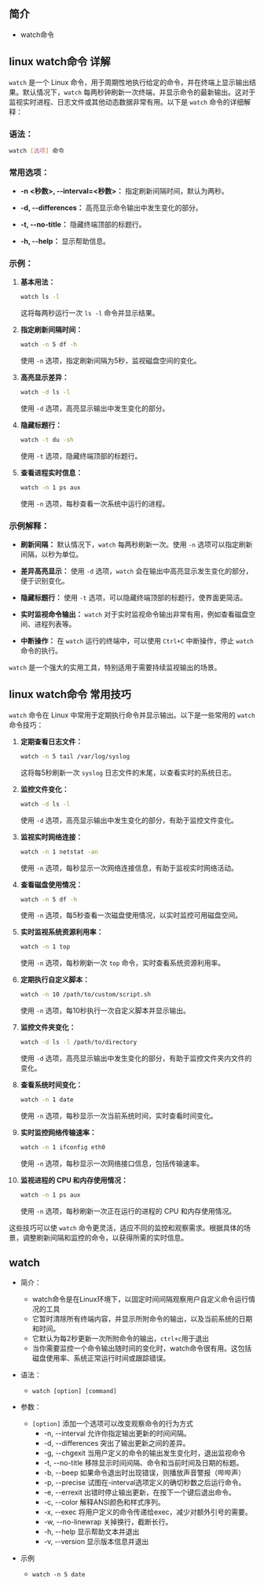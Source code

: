 ## 简介

+ watch命令

## linux watch命令 详解

`watch` 是一个 Linux 命令，用于周期性地执行给定的命令，并在终端上显示输出结果。默认情况下，`watch` 每两秒钟刷新一次终端，并显示命令的最新输出。这对于监视实时进程、日志文件或其他动态数据非常有用。以下是 `watch` 命令的详细解释：

### 语法：

```bash
watch [选项] 命令
```

### 常用选项：

- **-n \<秒数\>, --interval=\<秒数\>：** 指定刷新间隔时间，默认为两秒。

- **-d, --differences：** 高亮显示命令输出中发生变化的部分。

- **-t, --no-title：** 隐藏终端顶部的标题行。

- **-h, --help：** 显示帮助信息。

### 示例：

1. **基本用法：**
   ```bash
   watch ls -l
   ```
   这将每两秒运行一次 `ls -l` 命令并显示结果。

2. **指定刷新间隔时间：**
   ```bash
   watch -n 5 df -h
   ```
   使用 `-n` 选项，指定刷新间隔为5秒，监视磁盘空间的变化。

3. **高亮显示差异：**
   ```bash
   watch -d ls -l
   ```
   使用 `-d` 选项，高亮显示输出中发生变化的部分。

4. **隐藏标题行：**
   ```bash
   watch -t du -sh
   ```
   使用 `-t` 选项，隐藏终端顶部的标题行。

5. **查看进程实时信息：**
   ```bash
   watch -n 1 ps aux
   ```
   使用 `-n` 选项，每秒查看一次系统中运行的进程。

### 示例解释：

- **刷新间隔：** 默认情况下，`watch` 每两秒刷新一次。使用 `-n` 选项可以指定刷新间隔，以秒为单位。

- **差异高亮显示：** 使用 `-d` 选项，`watch` 会在输出中高亮显示发生变化的部分，便于识别变化。

- **隐藏标题行：** 使用 `-t` 选项，可以隐藏终端顶部的标题行，使界面更简洁。

- **实时监视命令输出：** `watch` 对于实时监视命令输出非常有用，例如查看磁盘空间、进程列表等。

- **中断操作：** 在 `watch` 运行的终端中，可以使用 `Ctrl+C` 中断操作，停止 `watch` 命令的执行。

`watch` 是一个强大的实用工具，特别适用于需要持续监视输出的场景。

## linux watch命令 常用技巧

`watch` 命令在 Linux 中常用于定期执行命令并显示输出。以下是一些常用的 `watch` 命令技巧：

1. **定期查看日志文件：**
   ```bash
   watch -n 5 tail /var/log/syslog
   ```
   这将每5秒刷新一次 `syslog` 日志文件的末尾，以查看实时的系统日志。

2. **监控文件变化：**
   ```bash
   watch -d ls -l
   ```
   使用 `-d` 选项，高亮显示输出中发生变化的部分，有助于监控文件变化。

3. **监视实时网络连接：**
   ```bash
   watch -n 1 netstat -an
   ```
   使用 `-n` 选项，每秒显示一次网络连接信息，有助于监视实时网络活动。

4. **查看磁盘使用情况：**
   ```bash
   watch -n 5 df -h
   ```
   使用 `-n` 选项，每5秒查看一次磁盘使用情况，以实时监控可用磁盘空间。

5. **实时监视系统资源利用率：**
   ```bash
   watch -n 1 top
   ```
   使用 `-n` 选项，每秒刷新一次 `top` 命令，实时查看系统资源利用率。

6. **定期执行自定义脚本：**
   ```bash
   watch -n 10 /path/to/custom/script.sh
   ```
   使用 `-n` 选项，每10秒执行一次自定义脚本并显示输出。

7. **监控文件夹变化：**
   ```bash
   watch -d ls -l /path/to/directory
   ```
   使用 `-d` 选项，高亮显示输出中发生变化的部分，有助于监控文件夹内文件的变化。

8. **查看系统时间变化：**
   ```bash
   watch -n 1 date
   ```
   使用 `-n` 选项，每秒显示一次当前系统时间，实时查看时间变化。

9. **实时监控网络传输速率：**
   ```bash
   watch -n 1 ifconfig eth0
   ```
   使用 `-n` 选项，每秒显示一次网络接口信息，包括传输速率。

10. **监视进程的 CPU 和内存使用情况：**
    ```bash
    watch -n 1 ps aux
    ```
    使用 `-n` 选项，每秒刷新一次正在运行的进程的 CPU 和内存使用情况。

这些技巧可以使 `watch` 命令更灵活，适应不同的监控和观察需求。根据具体的场景，调整刷新间隔和监控的命令，以获得所需的实时信息。

## watch

+ 简介：
  + watch命令是在Linux环境下，以固定时间间隔观察用户自定义命令运行情况的工具
  + 它暂时清除所有终端内容，并显示所附命令的输出，以及当前系统的日期和时间。
  + 它默认为每2秒更新一次所附命令的输出，`ctrl+c`用于退出
  + 当你需要监控一个命令输出随时间的变化时，watch命令很有用。这包括磁盘使用率、系统正常运行时间或跟踪错误。

+ 语法：
  + `watch [option] [command]`

+ 参数：
  + `[option]`  添加一个选项可以改变观察命令的行为方式
    + -n, --interval  允许你指定输出更新的时间间隔。
    + -d, --differences  突出了输出更新之间的差异。
    + -g, --chgexit  当用户定义的命令的输出发生变化时，退出监视命令
    + -t, --no-title  移除显示时间间隔、命令和当前时间及日期的标题。
    + -b, --beep  如果命令退出时出现错误，则播放声音警报（哔哔声）
    + -p, --precise  试图在-interval选项定义的确切秒数之后运行命令。
    + -e, --errexit  出错时停止输出更新，在按下一个键后退出命令。
    + -c, --color  解释ANSI颜色和样式序列。
    + -x, --exec  将用户定义的命令传递给exec，减少对额外引号的需要。
    + -w, --no-linewrap  关掉换行，截断长行。
    + -h, --help  显示帮助文本并退出
    + -v, --version  显示版本信息并退出

+ 示例
  + `watch -n 5 date`